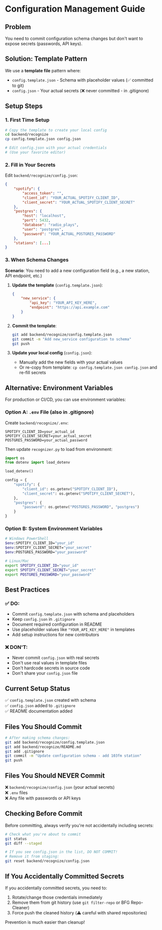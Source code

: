 # Configuration Management Guide

## Problem
You need to commit configuration schema changes but don't want to expose secrets (passwords, API keys).

## Solution: Template Pattern

We use a **template file** pattern where:
- `config.template.json` - Schema with placeholder values (✅ committed to git)
- `config.json` - Your actual secrets (❌ never committed - in .gitignore)

## Setup Steps

### 1. First Time Setup

```bash
# Copy the template to create your local config
cd backend/recognize
cp config.template.json config.json

# Edit config.json with your actual credentials
# (Use your favorite editor)
```

### 2. Fill in Your Secrets

Edit `backend/recognize/config.json`:

```json
{
    "spotify": {
        "access_token": "",
        "client_id": "YOUR_ACTUAL_SPOTIFY_CLIENT_ID",
        "client_secret": "YOUR_ACTUAL_SPOTIFY_CLIENT_SECRET"
    },
    "postgres": {
        "host": "localhost",
        "port": 5432,
        "database": "radio_plays",
        "user": "postgres",
        "password": "YOUR_ACTUAL_POSTGRES_PASSWORD"
    },
    "stations": [...]
}
```

### 3. When Schema Changes

**Scenario**: You need to add a new configuration field (e.g., a new station, API endpoint, etc.)

1. **Update the template** (`config.template.json`):
   ```json
   {
       "new_service": {
           "api_key": "YOUR_API_KEY_HERE",
           "endpoint": "https://api.example.com"
       }
   }
   ```

2. **Commit the template**:
   ```bash
   git add backend/recognize/config.template.json
   git commit -m "Add new_service configuration to schema"
   git push
   ```

3. **Update your local config** (`config.json`):
   - Manually add the new fields with your actual values
   - Or re-copy from template: `cp config.template.json config.json` and re-fill secrets

## Alternative: Environment Variables

For production or CI/CD, you can use environment variables:

### Option A: `.env` File (also in .gitignore)

Create `backend/recognize/.env`:
```env
SPOTIFY_CLIENT_ID=your_actual_id
SPOTIFY_CLIENT_SECRET=your_actual_secret
POSTGRES_PASSWORD=your_actual_password
```

Then update `recognizer.py` to load from environment:
```python
import os
from dotenv import load_dotenv

load_dotenv()

config = {
    "spotify": {
        "client_id": os.getenv("SPOTIFY_CLIENT_ID"),
        "client_secret": os.getenv("SPOTIFY_CLIENT_SECRET"),
    },
    "postgres": {
        "password": os.getenv("POSTGRES_PASSWORD", "postgres")
    }
}
```

### Option B: System Environment Variables

```bash
# Windows PowerShell
$env:SPOTIFY_CLIENT_ID="your_id"
$env:SPOTIFY_CLIENT_SECRET="your_secret"
$env:POSTGRES_PASSWORD="your_password"

# Linux/Mac
export SPOTIFY_CLIENT_ID="your_id"
export SPOTIFY_CLIENT_SECRET="your_secret"
export POSTGRES_PASSWORD="your_password"
```

## Best Practices

### ✅ DO:
- Commit `config.template.json` with schema and placeholders
- Keep `config.json` in `.gitignore`
- Document required configuration in README
- Use placeholder values like `"YOUR_API_KEY_HERE"` in templates
- Add setup instructions for new contributors

### ❌ DON'T:
- Never commit `config.json` with real secrets
- Don't use real values in template files
- Don't hardcode secrets in source code
- Don't share your `config.json` file

## Current Setup Status

✅ `config.template.json` created with schema  
✅ `config.json` added to `.gitignore`  
✅ README documentation added  

## Files You Should Commit

```bash
# After making schema changes:
git add backend/recognize/config.template.json
git add backend/recognize/README.md
git add .gitignore
git commit -m "Update configuration schema - add 103fm station"
git push
```

## Files You Should NEVER Commit

❌ `backend/recognize/config.json` (your actual secrets)  
❌ `.env` files  
❌ Any file with passwords or API keys  

## Checking Before Commit

Before committing, always verify you're not accidentally including secrets:

```bash
# Check what you're about to commit
git status
git diff --staged

# If you see config.json in the list, DO NOT COMMIT!
# Remove it from staging:
git reset backend/recognize/config.json
```

## If You Accidentally Committed Secrets

If you accidentally committed secrets, you need to:
1. Rotate/change those credentials immediately
2. Remove them from git history (use `git filter-repo` or BFG Repo-Cleaner)
3. Force push the cleaned history (⚠️ careful with shared repositories)

Prevention is much easier than cleanup!
